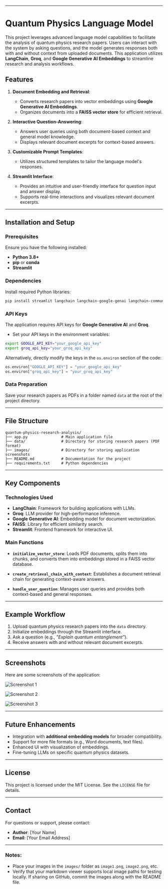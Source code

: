 
---

# Quantum Physics Language Model

This project leverages advanced language model capabilities to facilitate the analysis of quantum physics research papers. Users can interact with the system by asking questions, and the model generates responses both with and without context from uploaded documents. This application utilizes **LangChain**, **Groq**, and **Google Generative AI Embeddings** to streamline research and analysis workflows.

## Features

1. **Document Embedding and Retrieval**:
   - Converts research papers into vector embeddings using **Google Generative AI Embeddings**.
   - Organizes documents into a **FAISS vector store** for efficient retrieval.

2. **Interactive Question-Answering**:
   - Answers user queries using both document-based context and general model knowledge.
   - Displays relevant document excerpts for context-based answers.

3. **Customizable Prompt Templates**:
   - Utilizes structured templates to tailor the language model's responses.

4. **Streamlit Interface**:
   - Provides an intuitive and user-friendly interface for question input and answer display.
   - Supports real-time interactions and visualizes relevant document excerpts.

---

## Installation and Setup

### Prerequisites
Ensure you have the following installed:
- **Python 3.8+**
- **pip** or **conda**
- **Streamlit**

### Dependencies
Install required Python libraries:

```bash
pip install streamlit langchain langchain-google-genai langchain-community langchain-groq faiss-cpu
```

### API Keys
The application requires API keys for **Google Generative AI** and **Groq**.
- Set your API keys in the environment variables:

```bash
export GOOGLE_API_KEY="your_google_api_key"
export groq_api_key="your_groq_api_key"
```

Alternatively, directly modify the keys in the `os.environ` section of the code:

```python
os.environ["GOOGLE_API_KEY"] = "your_google_api_key"
os.environ["groq_api_key"] = "your_groq_api_key"
```

### Data Preparation
Save your research papers as PDFs in a folder named `data` at the root of the project directory.

---

## File Structure

```plaintext
quantum-physics-research-analysis/
├── app.py               # Main application file
├── data/                # Directory for storing research papers (PDF format)
├── images/              # Directory for storing application screenshots
├── README.md            # Documentation for the project
├── requirements.txt     # Python dependencies
```

---

## Key Components

### Technologies Used
- **LangChain**: Framework for building applications with LLMs.
- **Groq**: LLM provider for high-performance inference.
- **Google Generative AI**: Embedding model for document vectorization.
- **FAISS**: Library for efficient similarity search.
- **Streamlit**: Frontend framework for interactive UI.

### Main Functions
- **`initialize_vector_store`**:
  Loads PDF documents, splits them into chunks, and converts them into embeddings stored in a FAISS vector database.

- **`create_retrieval_chain_with_context`**:
  Establishes a document retrieval chain for generating context-aware answers.

- **`handle_user_question`**:
  Manages user queries and provides both context-based and general responses.

---

## Example Workflow

1. Upload quantum physics research papers into the `data` directory.
2. Initialize embeddings through the Streamlit interface.
3. Ask a question (e.g., *"Explain quantum entanglement"*).
4. Receive answers with and without relevant document excerpts.

---

## Screenshots

Here are some screenshots of the application:

![Screenshot 1](images/image1.png)

![Screenshot 2](images/image2.png)

![Screenshot 3](images/image3.png)

---

## Future Enhancements
- Integration with **additional embedding models** for broader compatibility.
- Support for more file formats (e.g., Word documents, text files).
- Enhanced UI with visualization of embeddings.
- Fine-tuning LLMs on specific quantum physics datasets.

---

## License
This project is licensed under the MIT License. See the `LICENSE` file for details.

---

## Contact
For questions or support, please contact:
- **Author**: [Your Name]
- **Email**: [Your Email Address]

---

### Notes:
- Place your images in the `images/` folder as `image1.png`, `image2.png`, etc.
- Verify that your markdown viewer supports local image paths for testing locally. If sharing on GitHub, commit the images along with the README file.
